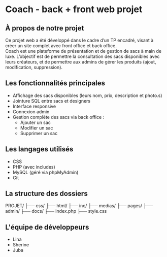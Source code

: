 # Coach - back + front web projet

## À propos de notre projet

Ce projet web a été développé dans le cadre d’un TP encadré, visant à créer un site complet avec front office et back office.  
Coach est une plateforme de présentation et de gestion de sacs à main de luxe.
L’objectif est de permettre la consultation des sacs disponibles avec leurs créateurs, et de permettre aux admins de gérer les produits (ajout, modification, suppression).


## Les fonctionnalités principales

- Affichage des sacs disponibles (leurs nom, prix, description et photo.s)
- Jointure SQL entre sacs et designers
- Interface responsive
- Connexion admin
- Gestion complète des sacs via back office :
  - Ajouter un sac
  - Modifier un sac
  - Supprimer un sac


## Les langages utilisés

- CSS
- PHP (avec includes)
- MySQL (géré via phpMyAdmin)
- Git


## La structure des dossiers

PROJET/ 
├── css/ 
├── html/ 
├── inc/ 
├── medias/ 
├── pages/ 
├── admin/ 
├── docs/ 
├── index.php 
├── style.css

## L'équipe de développeurs

- Lina
- Sherine
- Juba
